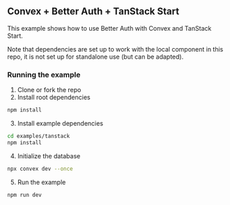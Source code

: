 ## Convex + Better Auth + TanStack Start

This example shows how to use Better Auth with Convex and TanStack Start.

Note that dependencies are set up to work with the local component in this repo,
it is not set up for standalone use (but can be adapted).

### Running the example

1. Clone or fork the repo
2. Install root dependencies

```bash
npm install
```

3. Install example dependencies

```bash
cd examples/tanstack
npm install
```

4. Initialize the database

```bash
npx convex dev --once
```

5. Run the example

```bash
npm run dev
```
